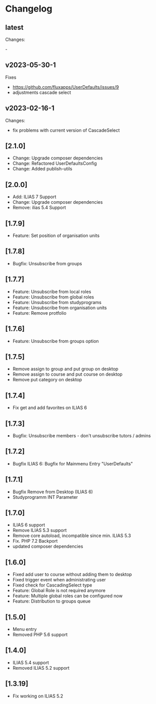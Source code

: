 # Changelog

## latest

Changes:

\-

## v2023-05-30-1

Fixes

- https://github.com/fluxapps/UserDefaults/issues/9
- adjustments cascade select

## v2023-02-16-1

Changes:

- fix problems with current version of CascadeSelect

## [2.1.0]

- Change: Upgrade composer dependencies
- Change: Refactored UserDefaultsConfig
- Change: Added publish-utils

## [2.0.0]

- Add: ILIAS 7 Support
- Change: Upgrade composer dependencies
- Remove: ilias 5.4 Support

## [1.7.9]

- Feature: Set position of organisation units

## [1.7.8]

- Bugfix: Unsubscribe from groups

## [1.7.7]

- Feature: Unsubscribe from local roles
- Feature: Unsubscribe from global roles
- Feature: Unsubscribe from studyprograms
- Feature: Unsubscribe from organisation units
- Feature: Remove protfolio

## [1.7.6]

- Feature: Unsubscribe from groups option

## [1.7.5]

- Remove assign to group and put group on desktop
- Remove assign to course and put course on desktop
- Remove put category on desktop

## [1.7.4]

- Fix get and add favorites on ILIAS 6

## [1.7.3]

- Bugfix: Unsubscribe members - don't unsubscribe tutors / admins

## [1.7.2]

- Bugfix ILIAS 6: Bugfix for Mainmenu Entry "UserDefaults"

## [1.7.1]

- Bugfix Remove from Desktop (ILIAS 6)
- Studyprogramm INT Parameter

## [1.7.0]

- ILIAS 6 support
- Remove ILIAS 5.3 support
- Remove core autoload, incompatible since min. ILIAS 5.3
- Fix. PHP 7.2 Backport
- updated composer dependencies

## [1.6.0]

- Fixed add user to course without adding them to desktop
- Fixed trigger event when administrating user
- Fixed check for CascadingSelect type
- Feature: Global Role is not required anymore
- Feature: Multiple global roles can be configured now
- Feature: Distribution to groups queue

## [1.5.0]

- Menu entry
- Removed PHP 5.6 support

## [1.4.0]

- ILIAS 5.4 support
- Removed ILIAS 5.2 support

## [1.3.19]

- Fix working on ILIAS 5.2
